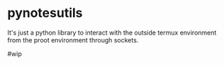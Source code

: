 # pynotesutils

It's just a python library to interact with the outside termux environment from
the proot environment through sockets.

#wip
